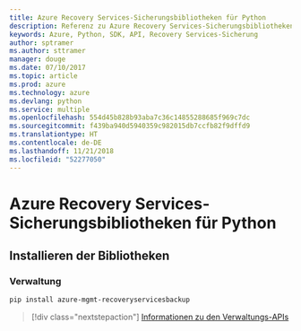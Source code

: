```yaml
---
title: Azure Recovery Services-Sicherungsbibliotheken für Python
description: Referenz zu Azure Recovery Services-Sicherungsbibliotheken für Python
keywords: Azure, Python, SDK, API, Recovery Services-Sicherung
author: sptramer
ms.author: sttramer
manager: douge
ms.date: 07/10/2017
ms.topic: article
ms.prod: azure
ms.technology: azure
ms.devlang: python
ms.service: multiple
ms.openlocfilehash: 554d45b828b93aba7c36c14855288685f969c7dc
ms.sourcegitcommit: f439ba940d5940359c982015db7ccfb82f9dffd9
ms.translationtype: HT
ms.contentlocale: de-DE
ms.lasthandoff: 11/21/2018
ms.locfileid: "52277050"
---
```

# <a name="azure-recovery-services-backup-libraries-for-python"></a>Azure Recovery Services-Sicherungsbibliotheken für Python

## <a name="install-the-libraries"></a>Installieren der Bibliotheken


### <a name="management"></a>Verwaltung

```bash
pip install azure-mgmt-recoveryservicesbackup
```
> [!div class="nextstepaction"]
> [Informationen zu den Verwaltungs-APIs](/python/api/overview/azure/recoveryservicesbackup/management)